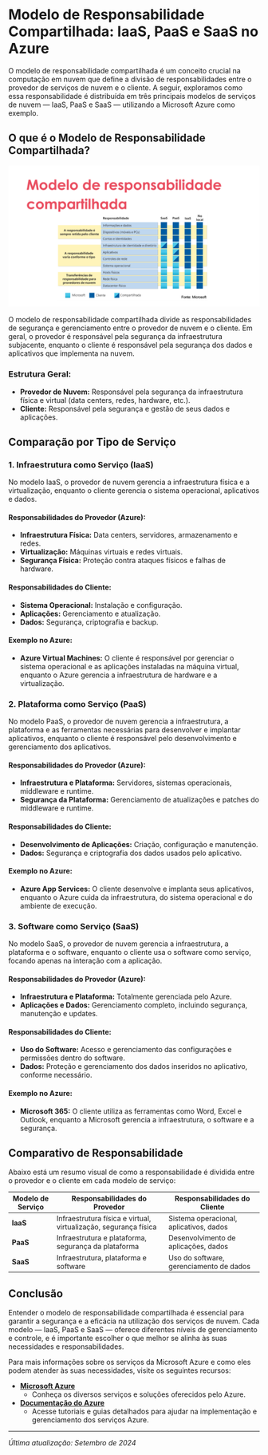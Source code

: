 # Modelo de Responsabilidade Compartilhada: IaaS, PaaS e SaaS no Azure

O modelo de responsabilidade compartilhada é um conceito crucial na computação em nuvem que define a divisão de responsabilidades entre o provedor de serviços de nuvem e o cliente. A seguir, exploramos como essa responsabilidade é distribuída em três principais modelos de serviços de nuvem — IaaS, PaaS e SaaS — utilizando a Microsoft Azure como exemplo.

## O que é o Modelo de Responsabilidade Compartilhada?

![Modelo de Responsabilidade Compartilhada](imagens/modelo-responsabilidade-compartilhada.png)

O modelo de responsabilidade compartilhada divide as responsabilidades de segurança e gerenciamento entre o provedor de nuvem e o cliente. Em geral, o provedor é responsável pela segurança da infraestrutura subjacente, enquanto o cliente é responsável pela segurança dos dados e aplicativos que implementa na nuvem.

### Estrutura Geral:

- **Provedor de Nuvem:** Responsável pela segurança da infraestrutura física e virtual (data centers, redes, hardware, etc.).
- **Cliente:** Responsável pela segurança e gestão de seus dados e aplicações.

## Comparação por Tipo de Serviço

### 1. **Infraestrutura como Serviço (IaaS)**

No modelo IaaS, o provedor de nuvem gerencia a infraestrutura física e a virtualização, enquanto o cliente gerencia o sistema operacional, aplicativos e dados.

#### Responsabilidades do Provedor (Azure):
- **Infraestrutura Física:** Data centers, servidores, armazenamento e redes.
- **Virtualização:** Máquinas virtuais e redes virtuais.
- **Segurança Física:** Proteção contra ataques físicos e falhas de hardware.

#### Responsabilidades do Cliente:
- **Sistema Operacional:** Instalação e configuração.
- **Aplicações:** Gerenciamento e atualização.
- **Dados:** Segurança, criptografia e backup.

#### Exemplo no Azure:
- **Azure Virtual Machines:** O cliente é responsável por gerenciar o sistema operacional e as aplicações instaladas na máquina virtual, enquanto o Azure gerencia a infraestrutura de hardware e a virtualização.

### 2. **Plataforma como Serviço (PaaS)**

No modelo PaaS, o provedor de nuvem gerencia a infraestrutura, a plataforma e as ferramentas necessárias para desenvolver e implantar aplicativos, enquanto o cliente é responsável pelo desenvolvimento e gerenciamento dos aplicativos.

#### Responsabilidades do Provedor (Azure):
- **Infraestrutura e Plataforma:** Servidores, sistemas operacionais, middleware e runtime.
- **Segurança da Plataforma:** Gerenciamento de atualizações e patches do middleware e runtime.

#### Responsabilidades do Cliente:
- **Desenvolvimento de Aplicações:** Criação, configuração e manutenção.
- **Dados:** Segurança e criptografia dos dados usados pelo aplicativo.

#### Exemplo no Azure:
- **Azure App Services:** O cliente desenvolve e implanta seus aplicativos, enquanto o Azure cuida da infraestrutura, do sistema operacional e do ambiente de execução.

### 3. **Software como Serviço (SaaS)**

No modelo SaaS, o provedor de nuvem gerencia a infraestrutura, a plataforma e o software, enquanto o cliente usa o software como serviço, focando apenas na interação com a aplicação.

#### Responsabilidades do Provedor (Azure):
- **Infraestrutura e Plataforma:** Totalmente gerenciada pelo Azure.
- **Aplicações e Dados:** Gerenciamento completo, incluindo segurança, manutenção e updates.

#### Responsabilidades do Cliente:
- **Uso do Software:** Acesso e gerenciamento das configurações e permissões dentro do software.
- **Dados:** Proteção e gerenciamento dos dados inseridos no aplicativo, conforme necessário.

#### Exemplo no Azure:
- **Microsoft 365:** O cliente utiliza as ferramentas como Word, Excel e Outlook, enquanto a Microsoft gerencia a infraestrutura, o software e a segurança.

## Comparativo de Responsabilidade

Abaixo está um resumo visual de como a responsabilidade é dividida entre o provedor e o cliente em cada modelo de serviço:

| **Modelo de Serviço** | **Responsabilidades do Provedor**                               | **Responsabilidades do Cliente**                           |
|------------------------|-----------------------------------------------------------------|-----------------------------------------------------------|
| **IaaS**               | Infraestrutura física e virtual, virtualização, segurança física | Sistema operacional, aplicativos, dados                  |
| **PaaS**               | Infraestrutura e plataforma, segurança da plataforma            | Desenvolvimento de aplicações, dados                      |
| **SaaS**               | Infraestrutura, plataforma e software                           | Uso do software, gerenciamento de dados                   |

## Conclusão

Entender o modelo de responsabilidade compartilhada é essencial para garantir a segurança e a eficácia na utilização dos serviços de nuvem. Cada modelo — IaaS, PaaS e SaaS — oferece diferentes níveis de gerenciamento e controle, e é importante escolher o que melhor se alinha às suas necessidades e responsabilidades.

Para mais informações sobre os serviços da Microsoft Azure e como eles podem atender às suas necessidades, visite os seguintes recursos:

- **[Microsoft Azure](https://azure.microsoft.com)**
  - Conheça os diversos serviços e soluções oferecidos pelo Azure.
- **[Documentação do Azure](https://docs.microsoft.com/azure)**
  - Acesse tutoriais e guias detalhados para ajudar na implementação e gerenciamento dos serviços Azure.

---

*Última atualização: Setembro de 2024*

